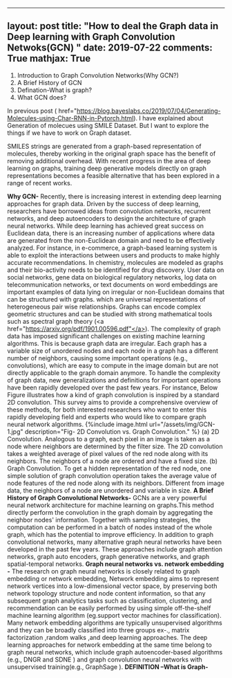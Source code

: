 
---
layout: post
title:  "How to deal the Graph data in Deep learning with Graph Convolution Netwoks(GCN) "
date: 2019-07-22
comments: True
mathjax: True
---
<ol>
 <li>Introduction to Graph Convolution Networks(Why GCN?)</li>
 <li> A Brief History of GCN </li>
 <li>Defination-What is graph?</li>
 <li>What GCN does?</li>
 </ol>
 
 In previous post (<a> href="https://blog.bayeslabs.co/2019/07/04/Generating-Molecules-using-Char-RNN-in-Pytorch.html</a>).
 I have explained about Generation of molecues using SMILE Dataset. But I want to explore the things if we have to work on Graph dataset.
 
 SMILES strings are generated from a graph-based representation of molecules, thereby working in the original graph space has the benefit of 
 removing additional overhead. With recent progress in the area of deep learning on graphs, training deep generative models directly on 
 graph representations becomes a feasible alternative that has been explored in a range of recent works.
 
 <b>Why GCN-</b>
 Recently, there is increasing interest in extending deep learning approaches for graph data. Driven by the success of deep learning, researchers have borrowed ideas from convolution networks, 
 recurrent networks, and deep autoencoders to design the architecture of graph neural networks.
While deep learning has achieved great success on Euclidean data, there is an increasing number of applications where data are generated from the
non-Euclidean domain and need to be effectively analyzed. For instance, in e-commerce, a graph-based learning system is able to exploit the
interactions between users and products to make highly accurate recommendations.
In chemistry, molecules are modeled as graphs and their bio-activity needs to be identified for drug discovery. User data on social networks,
gene data on biological regulatory networks, log data on telecommunication networks, or text documents on word embeddings are important examples 
of data lying on irregular or non-Euclidean domains that can be structured with graphs. which are universal representations of heterogeneous pair wise relationships. 
Graphs can encode complex geometric structures and can be studied with strong mathematical tools such as spectral graph theory (<a href="https://arxiv.org/pdf/1901.00596.pdf"</a>). 
The complexity of graph data has imposed significant challenges on existing machine learning algorithms. This is because graph data are irregular. Each graph has a variable size of 
unordered nodes and each node in a graph has a different number of neighbors, causing some important operations (e.g., convolutions), 
which are easy to compute in the image domain but are not directly applicable to the graph domain anymore.
To handle the complexity of graph data, new generalizations and definitions for important operations have been rapidly developed over the past few years. 
For instance, Below Figure illustrates how a kind of graph convolution is inspired by a standard 2D convolution. This survey aims to provide a comprehensive overview of these methods, 
for both interested researchers who want to enter this rapidly developing field and experts who would like to compare graph neural network algorithms.
{%include image.html url="/assets/img/GCN-1.jpg" description="Fig- 2D Convolution vs. Graph Convolution." %}
(a) 2D Convolution. Analogous to a graph, each pixel in an image is taken as a node where neighbors are determined by the filter size. 
The 2D convolution takes a weighted average of pixel values of the red node along with its neighbors. The neighbors of a node are ordered and have a fixed size.
(b) Graph Convolution. To get a hidden representation of the red node, one simple solution of graph convolution operation takes the average value of node features 
of the red node along with its neighbors. Different from image data, the neighbors of a node are unordered and variable in size.
<b>A Brief History of Graph Convolutional Networks-</b>
GCNs are a very powerful neural network architecture for machine learning on graphs.This method directly perform the convolution in the graph domain 
by aggregating the neighbor nodes' information. 
Together with sampling strategies, the computation can be performed in a batch of nodes instead of the whole graph, which has the potential to improve efficiency. 
In addition to graph convolutional networks, many alternative graph neural networks have been developed in the past few years. 
These approaches include graph attention networks, graph auto encoders, graph generative networks, and graph spatial-temporal networks.
<b>Graph neural networks vs. network embedding -</b> The research on graph neural networks is closely related to graph embedding or network embedding, 
Network embedding aims to represent network vertices into a low-dimensional vector space, by preserving both network topology structure and node content information, 
so that any subsequent graph analytics tasks such as classification, clustering, and recommendation can be easily performed by using simple off-the-shelf machine learning algorithm (eg.support vector machines for classification).
Many network embedding algorithms are typically unsupervised algorithms and they can be broadly classified into three groups ex-., matrix factorization ,random walks ,and deep learning approaches.
The deep learning approaches for network embedding at the same time belong to graph neural networks, 
which include graph autoencoder-based algorithms (e.g., DNGR and SDNE ) and graph convolution neural networks with unsupervised training(e.g., GraphSage ).
<b> DEFINITION –What is Graph-</b>

